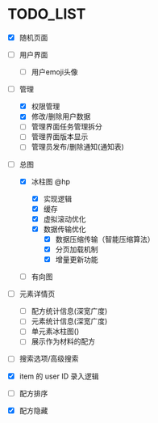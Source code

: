 # TODO_LIST

- [X] 随机页面
- [ ] 用户界面

  - [ ] 用户emoji头像
- [ ] 管理

  - [X] 权限管理
  - [X] 修改/删除用户数据
  - [ ] 管理界面任务管理拆分
  - [ ] 管理界面版本显示
  - [ ] 管理员发布/删除通知(通知表)
- [ ] 总图

  - [X] 冰柱图 @hp

    - [X] 实现逻辑
    - [X] 缓存
    - [X] 虚拟滚动优化
    - [X] 数据传输优化
      - [X] 数据压缩传输（智能压缩算法）
      - [X] 分页加载机制
      - [X] 增量更新功能
  - [ ] 有向图
- [ ] 元素详情页

  - [ ] 配方统计信息(深宽广度)
  - [ ] 元素统计信息(深宽广度)
  - [ ] 单元素冰柱图()
  - [ ] 展示作为材料的配方
- [ ] 搜索选项/高级搜索
- [X] item 的 user ID 录入逻辑
- [ ] 配方排序
- [X] 配方隐藏
